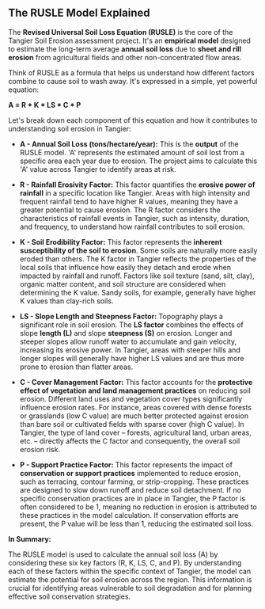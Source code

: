 ## The RUSLE Model Explained

The **Revised Universal Soil Loss Equation (RUSLE)** is the core of the Tangier Soil Erosion assessment project. It's an **empirical model** designed to estimate the long-term average **annual soil loss** due to **sheet and rill erosion** from agricultural fields and other non-concentrated flow areas.

Think of RUSLE as a formula that helps us understand how different factors combine to cause soil to wash away.  It's expressed in a simple, yet powerful equation:

**A = R * K * LS * C * P**

Let's break down each component of this equation and how it contributes to understanding soil erosion in Tangier:

*   **A - Annual Soil Loss (tons/hectare/year):** This is the **output** of the RUSLE model.  'A' represents the estimated amount of soil lost from a specific area each year due to erosion.  The project aims to calculate this 'A' value across Tangier to identify areas at risk.

*   **R - Rainfall Erosivity Factor:**  This factor quantifies the **erosive power of rainfall** in a specific location like Tangier. Areas with high intensity and frequent rainfall tend to have higher R values, meaning they have a greater potential to cause erosion.  The R factor considers the characteristics of rainfall events in Tangier, such as intensity, duration, and frequency, to understand how rainfall contributes to soil erosion.

*   **K - Soil Erodibility Factor:**  This factor represents the **inherent susceptibility of the soil to erosion**. Some soils are naturally more easily eroded than others. The K factor in Tangier reflects the properties of the local soils that influence how easily they detach and erode when impacted by rainfall and runoff. Factors like soil texture (sand, silt, clay), organic matter content, and soil structure are considered when determining the K value.  Sandy soils, for example, generally have higher K values than clay-rich soils.

*   **LS - Slope Length and Steepness Factor:**  Topography plays a significant role in soil erosion.  The **LS factor** combines the effects of slope **length (L)** and slope **steepness (S)** on erosion.  Longer and steeper slopes allow runoff water to accumulate and gain velocity, increasing its erosive power. In Tangier, areas with steeper hills and longer slopes will generally have higher LS values and are thus more prone to erosion than flatter areas.

*   **C - Cover Management Factor:**  This factor accounts for the **protective effect of vegetation and land management practices** on reducing soil erosion.  Different land uses and vegetation cover types significantly influence erosion rates.  For instance, areas covered with dense forests or grasslands (low C value) are much better protected against erosion than bare soil or cultivated fields with sparse cover (high C value).  In Tangier, the type of land cover – forests, agricultural land, urban areas, etc. – directly affects the C factor and consequently, the overall soil erosion risk.

*   **P - Support Practice Factor:** This factor represents the impact of **conservation or support practices** implemented to reduce erosion, such as terracing, contour farming, or strip-cropping. These practices are designed to slow down runoff and reduce soil detachment.  If no specific conservation practices are in place in Tangier, the P factor is often considered to be 1, meaning no reduction in erosion is attributed to these practices in the model calculation.  If conservation efforts are present, the P value will be less than 1, reducing the estimated soil loss.

**In Summary:**

The RUSLE model is used to calculate the annual soil loss (A) by considering these six key factors (R, K, LS, C, and P). By understanding each of these factors within the specific context of Tangier, the model can estimate the potential for soil erosion across the region. This information is crucial for identifying areas vulnerable to soil degradation and for planning effective soil conservation strategies.
